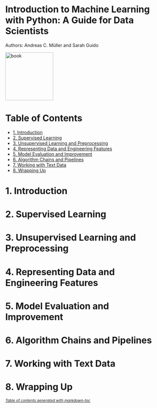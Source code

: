 # Introduction to Machine Learning with Python: A Guide for Data Scientists

Authors: Andreas C. Müller and Sarah Guido

<img src="https://images-na.ssl-images-amazon.com/images/I/51wF9ONArKL.jpg" title="book" width="150" />

# Table of Contents

- [1. Introduction](#1-introduction)
- [2. Supervised Learning](#2-supervised-learning)
- [3. Unsupervised Learning and Preprocessing](#3-unsupervised-learning-and-preprocessing)
- [4. Representing Data and Engineering Features](#4-representing-data-and-engineering-features)
- [5. Model Evaluation and Improvement](#5-model-evaluation-and-improvement)
- [6. Algorithm Chains and Pipelines](#6-algorithm-chains-and-pipelines)
- [7. Working with Text Data](#7-working-with-text-data)
- [8. Wrapping Up](#8-wrapping-up)


# 1. Introduction

# 2. Supervised Learning

# 3. Unsupervised Learning and Preprocessing

# 4. Representing Data and Engineering Features

# 5. Model Evaluation and Improvement

# 6. Algorithm Chains and Pipelines

# 7. Working with Text Data

# 8. Wrapping Up

<small><i><a href='http://ecotrust-canada.github.io/markdown-toc/'>Table of contents generated with markdown-toc</a></i></small>